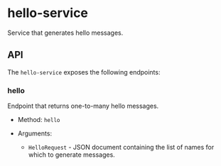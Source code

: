 # hello-service
Service that generates hello messages.

## API
The `hello-service` exposes the following endpoints:

### hello
Endpoint that returns one-to-many hello messages.

- Method: `hello`
- Arguments:

    * `HelloRequest` - JSON document containing the list of names for which to generate messages.

